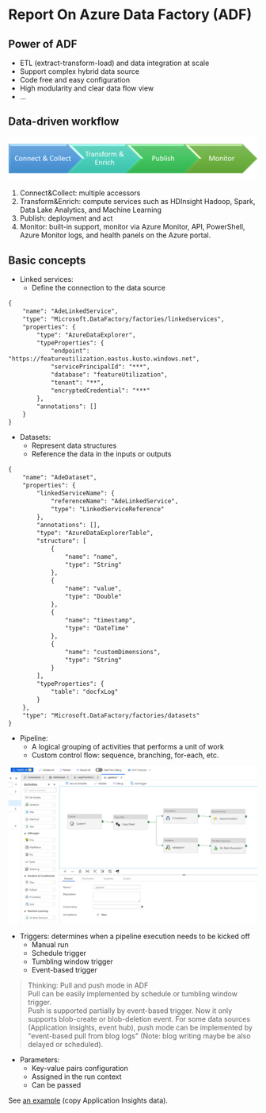 # Report On Azure Data Factory (ADF)

## Power of ADF

+ ETL (extract-transform-load) and data integration at scale
+ Support complex hybrid data source
+ Code free and easy configuration
+ High modularity and clear data flow view
+ ...

## Data-driven workflow

![ADF workflow](./Materials/ADF-workflow.png)

1. Connect&Collect: multiple accessors
2. Transform&Enrich: compute services such as HDInsight Hadoop, Spark, Data Lake Analytics, and Machine Learning
3. Publish: deployment and act
4. Monitor: built-in support, monitor via Azure Monitor, API, PowerShell, Azure Monitor logs, and health panels on the Azure portal.

## Basic concepts

+ Linked services:
  + Define the connection to the data source

``` An azure data explorer linked service example
{
    "name": "AdeLinkedService",
    "type": "Microsoft.DataFactory/factories/linkedservices",
    "properties": {
        "type": "AzureDataExplorer",
        "typeProperties": {
            "endpoint": "https://featureutilization.eastus.kusto.windows.net",
            "servicePrincipalId": "***",
            "database": "featureUtilization",
            "tenant": "**",
            "encryptedCredential": "***"
        },
        "annotations": []
    }
}
```

+ Datasets:
  + Represent data structures
  + Reference the data in the inputs or outputs

``` An azure data explorer dataset example
{
    "name": "AdeDataset",
    "properties": {
        "linkedServiceName": {
            "referenceName": "AdeLinkedService",
            "type": "LinkedServiceReference"
        },
        "annotations": [],
        "type": "AzureDataExplorerTable",
        "structure": [
            {
                "name": "name",
                "type": "String"
            },
            {
                "name": "value",
                "type": "Double"
            },
            {
                "name": "timestamp",
                "type": "DateTime"
            },
            {
                "name": "customDimensions",
                "type": "String"
            }
        ],
        "typeProperties": {
            "table": "docfxLog"
        }
    },
    "type": "Microsoft.DataFactory/factories/datasets"
}
```

+ Pipeline:
  + A logical grouping of activities that performs a unit of work
  + Custom control flow: sequence, branching, for-each, etc.

![pipeline-portal-view](./Materials/pipeline-portal-view.png)

+ Triggers: determines when a pipeline execution needs to be kicked off
  + Manual run
  + Schedule trigger
  + Tumbling window trigger
  + Event-based trigger

> Thinking: Pull and push mode in ADF  
Pull can be easily implemented by schedule or tumbling window trigger.  
Push is supported partially by event-based trigger. Now it only supports blob-create or blob-deletion event. For some data sources (Application Insights, event hub), push mode can be implemented by "event-based pull from blog logs" (Note: blog writing maybe be also delayed or scheduled).

+ Parameters:
  + Key-value pairs configuration
  + Assigned in the run context
  + Can be passed

See [an example](./Copy-Application-Insights-Data.md) (copy Application Insights data).


